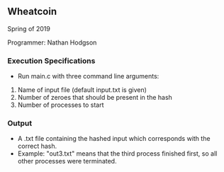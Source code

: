 Wheatcoin
---
Spring of 2019

Programmer:
Nathan Hodgson

### Execution Specifications

- Run main.c with three command line arguments:
1. Name of input file (default input.txt is given)
2. Number of zeroes that should be present in the hash
3. Number of processes to start

### Output

- A .txt file containing the hashed input which corresponds with the correct hash. 
- Example: "out3.txt" means that the third process finished first, so all other processes were terminated.
